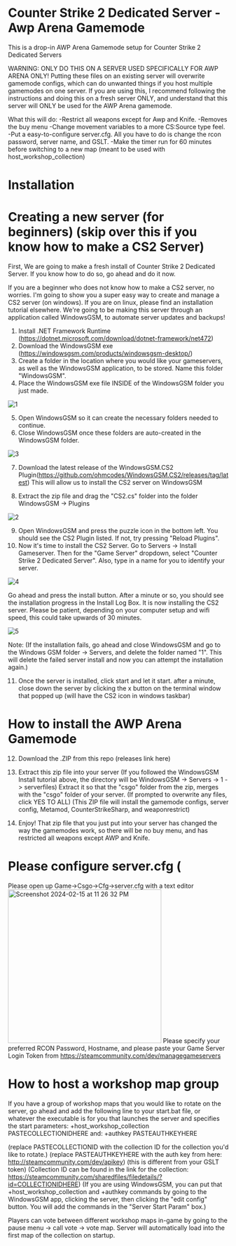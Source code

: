 # Counter Strike 2 Dedicated Server - Awp Arena Gamemode
This is a drop-in AWP Arena Gamemode setup for Counter Strike 2 Dedicated Servers

WARNING: ONLY DO THIS ON A SERVER USED SPECIFICALLY FOR AWP ARENA ONLY!
Putting these files on an existing server will overwrite gamemode configs, which can do unwanted things if you host multiple gamemodes on one server.
If you are using this, I recommend following the instructions and doing this on a fresh server ONLY, and understand that this server will ONLY be used for the AWP Arena gamemode.

What this will do:
-Restrict all weapons except for Awp and Knife.
-Removes the buy menu
-Change movement variables to a more CS:Source type feel.
-Put a easy-to-configure server.cfg. All you have to do is change the rcon password, server name, and GSLT.
-Make the timer run for 60 minutes before switching to a new map (meant to be used with host_workshop_collection)


# Installation

# Creating a new server (for beginners) (skip over this if you know how to make a CS2 Server)
First, We are going to make a fresh install of Counter Strike 2 Dedicated Server. If you know how to do so, go ahead and do it now.

If you are a beginner who does not know how to make a CS2 server, no worries. I'm going to show you a super easy way to create and manage a CS2 server (on windows). If you are on linux, please find an installation tutorial elsewhere.
We're going to be making this server through an application called WindowsGSM, to automate server updates and backups!

1. Install .NET Framework Runtime (https://dotnet.microsoft.com/download/dotnet-framework/net472)
2. Download the WindowsGSM exe (https://windowsgsm.com/products/windowsgsm-desktop/)
3. Create a folder in the location where you would like your gameservers, as well as the WindowsGSM application, to be stored. Name this folder "WindowsGSM".
4. Place the WindowsGSM exe file INSIDE of the WindowsGSM folder you just made.

![1](https://github.com/ALegitCookie/cs2-dedicatedserver-awp_arena-gamemode/assets/39338269/fd7f04e0-3c78-45a5-9fac-d5b64632fac1)

5. Open WindowsGSM so it can create the necessary folders needed to continue.
6. Close WindowsGSM once these folders are auto-created in the WindowsGSM folder.

![3](https://github.com/ALegitCookie/cs2-dedicatedserver-awp_arena-gamemode/assets/39338269/bbde27af-9ad2-4217-925d-00e80048acf0)


7. Download the latest release of the WindowsGSM.CS2 Plugin(https://github.com/ohmcodes/WindowsGSM.CS2/releases/tag/latest)
This will allow us to install the CS2 server on WindowsGSM

8. Extract the zip file and drag the "CS2.cs" folder into the folder WindowsGSM -> Plugins

![2](https://github.com/ALegitCookie/cs2-dedicatedserver-awp_arena-gamemode/assets/39338269/38ac9821-0213-45aa-b973-8009f53fd0ec)

9. Open WindowsGSM and press the puzzle icon in the bottom left. You should see the CS2 Plugin listed. If not, try pressing "Reload Plugins".
10. Now it's time to install the CS2 Server. Go to Servers -> Install Gameserver. Then for the "Game Server" dropdown, select "Counter Strike 2 Dedicated Server". Also, type in a name for you to identify your server.

![4](https://github.com/ALegitCookie/cs2-dedicatedserver-awp_arena-gamemode/assets/39338269/321eb62c-98e5-48bb-9518-5916308e1023)

Go ahead and press the install button. After a minute or so, you should see the installation progress in the Install Log Box. It is now installing the CS2 server. Please be patient, depending on your computer setup and wifi speed, this could take upwards of 30 minutes.

![5](https://github.com/ALegitCookie/cs2-dedicatedserver-awp_arena-gamemode/assets/39338269/aa918408-75b9-4465-893b-2c15caad6c35)

Note: (If the installation fails, go ahead and close WindowsGSM and go to the Windows GSM folder -> Servers, and delete the folder named "1". This will delete the failed server install and now you can attempt the installation again.)

11. Once the server is installed, click start and let it start. after a minute, close down the server by clicking the x button on the terminal window that popped up (will have the CS2 icon in windows taskbar)


# How to install the AWP Arena Gamemode

12. Download the .ZIP from this repo (releases link here)
13. Extract this zip file into your server (If you followed the WindowsGSM Install tutorial above, the directory will be WindowsGSM -> Servers -> 1 -> serverfiles) Extract it so that the "csgo" folder from the zip, merges with the "csgo" folder of your server. (If prompted to overwrite any files, click YES TO ALL)
(This ZIP file will install the gamemode configs, server config, Metamod, CounterStrikeSharp, and weaponrestrict)

15. Enjoy! That zip file that you just put into your server has changed the way the gamemodes work, so there will be no buy menu, and has restricted all weapons except AWP and Knife.

# Please configure server.cfg (
Please open up Game->Csgo->Cfg->server.cfg with a text editor
<img width="350" alt="Screenshot 2024-02-15 at 11 26 32 PM" src="https://github.com/ALegitCookie/cs2-dedicatedserver-awp_arena-gamemode/assets/39338269/4f761baf-b937-463d-9057-ca984f777440">
Please specify your preferred RCON Password, Hostname, and please paste your Game Server Login Token from https://steamcommunity.com/dev/managegameservers


# How to host a workshop map group

If you have a group of workshop maps that you would like to rotate on the server, go ahead and add the following line to your start.bat file, or whatever the executable is for you that launches the server and specifies the start parameters:
+host_workshop_collection PASTECOLLECTIONIDHERE
and:
+authkey PASTEAUTHKEYHERE

(replace PASTECOLLECTIONID with the collection ID for the collection you'd like to rotate.)
(replace PASTEAUTHKEYHERE with the auth key from here: http://steamcommunity.com/dev/apikey) (this is different from your GSLT token)
(Collection ID can be found in the link for the collection: https://steamcommunity.com/sharedfiles/filedetails/?id=COLLECTIONIDHERE)
(If you are using WindowsGSM, you can put that +host_workshop_collection and +authkey commands by going to the WindowsGSM app, clicking the server, then clicking the "edit config" button. You will add the commands in the "Server Start Param" box.)

Players can vote between different workshop maps in-game by going to the pause menu -> call vote -> vote map. Server will automatically load into the first map of the collection on startup.


